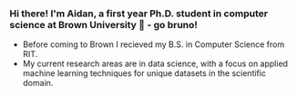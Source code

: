 ### Hi there! I'm Aidan, a first year Ph.D. student in computer science at Brown University 🐻 - go bruno!
- Before coming to Brown I recieved my B.S. in Computer Science from RIT.
- My current research areas are in data science, with a focus on applied machine learning techniques for unique datasets in the scientific domain.
